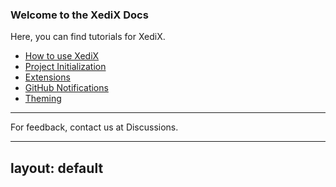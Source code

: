 ### Welcome to the XediX Docs
Here, you can find tutorials for XediX.

- [How to use XediX](How--to-use-XediX.md)
- [Project Initialization](Project-Initialization.md)
- [Extensions](Entensions.md)
- [GitHub Notifications](Github-Notifications.md)
- [Theming](Theming.md)

---

For feedback, contact us at Discussions.

---
layout: default
---